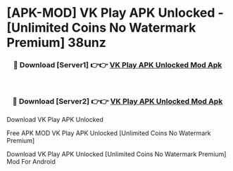 # [APK-MOD] VK Play APK Unlocked - [Unlimited Coins No Watermark Premium] 38unz



<div align="center">
<h3>🔴 Download [Server1] 👉👉 <a href="https://momento.my/?title=VK_Play_APK_Unlocked">VK Play APK Unlocked Mod Apk</a></h3><br>

<h3>🔴 Download [Server2] 👉👉 <a href="https://momento.my/?title=VK_Play_APK_Unlocked">VK Play APK Unlocked Mod Apk</a></h3>
</div>



Download VK Play APK Unlocked 

Free APK MOD VK Play APK Unlocked [Unlimited Coins No Watermark Premium]

Download VK Play APK Unlocked [Unlimited Coins No Watermark Premium] Mod For Android
